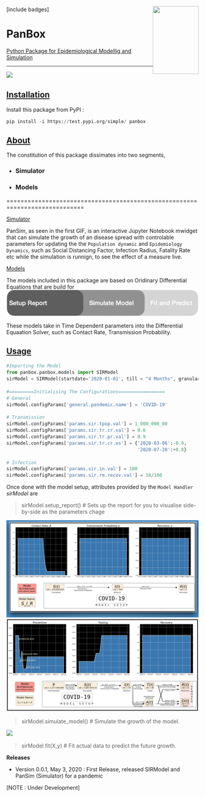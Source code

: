 [include badges]
<img src="https://image.flaticon.com/icons/svg/2798/2798963.svg" align="right"
     alt="" width="120" height="178">
# PanBox
<ins>Python Package for Epidemiological Modellig and Simulation</ins>
****

<img src="https://thumbs.gfycat.com/WellgroomedSoftAmericangoldfinch-size_restricted.gif"
 align="centre" >

## <ins>Installation</ins>
Install this package from PyPI :
```py
pip install -i https://test.pypi.org/simple/ panbox
```
## <ins>About</ins>
The constitution of this package dissimates into two segments,
- ### Simulator
- ### Models
============================================================================


<ins>Simulator</ins>

PanSim, as seen in the first GIF, is an interactive Jupyter Notebook mwidget that can simulate the growth of an disease spread with controlable parameters for updating the the `Population dynamic` and `Epidemiology Dynamics`, such as Social Distancing Factor, Infection Radius, Fatality Rate etc while the simulation is runnign, to see the effect of a measure live.

<ins>Models</ins>

The models included in this package are based on Oridinary Differential Equations that are build for 
![Model Atrributes](utils/Images/ModelProcess.jpg)

These models take in Time Dependent parameters into the Differential Equaation Solver, such as Contact Rate, Transmission Probability.

## <ins>Usage</ins>
```py
#Importing the Model
from panbox.panbox.models import SIRModel
sirModel = SIRModel(startdate='2020-01-01', till = "4 Months", granularity = 'Days')

#=========Initialising The Configurations=================
# General
sirModel.configParams['general.pandemic.name'] = 'COVID-19'

# Transmission
sirModel.configParams['params.sir.tpop.val'] = 1_000_000_00
sirModel.configParams['params.sir.tr.cr.val'] = 0.6
sirModel.configParams['params.sir.tr.pr.val'] = 0.9
sirModel.configParams['params.sir.tr.cr.es'] = {'2020-03-06':-0.9,
                                                '2020-07-20':+0.8}

# Infection
sirModel.configParams['params.sir.in.val'] = 100
sirModel.configParams['params.sir.rm.recov.val'] = 10/100
```

Once done with the model setup, attributes provided by the  `Model Handler` *sirModel* are

> sirModel.setup_report() # Sets up the report for you to visualise side-by-side as the parameters chage

![SIR Model](utils/Images/sir_setup_report.jpg)
![SItaRrd](utils/Images/sitarrd_setup_report.jpg)

> sirModel.simulate_model() # Simulate the growth of the model.

<img src="https://thumbs.gfycat.com/CostlyWelloffAustraliankelpie-size_restricted.gif"
 align="centre" >

> sirModel.fit(X,y) # Fit actual data to predict the future growth.

**Releases**
- Version 0.0.1, May 3, 2020 : First Release, released SIRModel and PanSim (Simulator) for a pandemic 

[NOTE : Under Development]